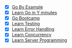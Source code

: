 - [x] [Go By Example](http://gobyexample.com/)
- [x] [Learn Go in Y minutes](http://learnxinyminutes.com/docs/go/)
- [x] [Go Bootcamp](http://www.golangbootcamp.com/book)
- [x] [Learn Testing](https://github.com/golang/go/wiki/LearnTesting)
- [x] [Learn Error Handling](https://github.com/golang/go/wiki/LearnErrorHandling)
- [x] [Learn Concurrency](https://github.com/golang/go/wiki/LearnConcurrency)
- [x] [Learn Server Programming](https://github.com/golang/go/wiki/LearnServerProgramming)